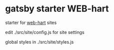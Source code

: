 # gatsby starter WEB-hart

starter for [web-hart](https://www.web-hart.com) sites

edit ./src/site/config.js for site settings

global styles in ./src/site/styles.js
